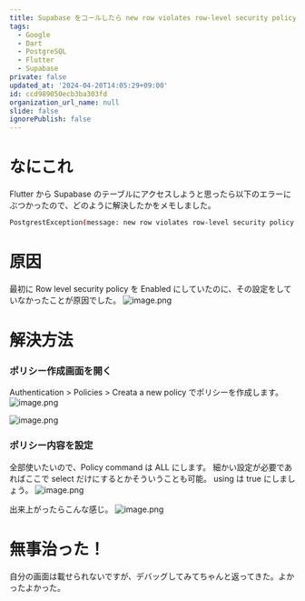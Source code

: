 ```yaml
---
title: Supabase をコールしたら new row violates row-level security policy となった
tags:
  - Google
  - Dart
  - PostgreSQL
  - Flutter
  - Supabase
private: false
updated_at: '2024-04-20T14:05:29+09:00'
id: ccd989050ecb3ba303fd
organization_url_name: null
slide: false
ignorePublish: false
---
```

# なにこれ
Flutter から Supabase のテーブルにアクセスしようと思ったら以下のエラーにぶつかったので、どのように解決したかをメモしました。
```zsh
PostgrestException(message: new row violates row-level security policy for table "user", code: 42501, details: Unauthorized, hint: null)
```


# 原因
最初に Row level security policy を Enabled にしていたのに、その設定をしていなかったことが原因でした。
![image.png](https://qiita-image-store.s3.ap-northeast-1.amazonaws.com/0/2819748/f2d6515c-03b0-e393-e657-d30674ba18a3.png)


# 解決方法
### ポリシー作成画面を開く
Authentication > Policies > Creata a new policy でポリシーを作成します。
![image.png](https://qiita-image-store.s3.ap-northeast-1.amazonaws.com/0/2819748/2ea19087-d82e-4575-e3c3-0bd2da9a2bc5.png)

![image.png](https://qiita-image-store.s3.ap-northeast-1.amazonaws.com/0/2819748/7e50916d-75b0-115f-78da-84167f7fb643.png)


### ポリシー内容を設定
全部使いたいので、Policy command は ALL にします。
細かい設定が必要であればここで select だけにするとかそういうことも可能。
using は true にしましょう。
![image.png](https://qiita-image-store.s3.ap-northeast-1.amazonaws.com/0/2819748/f3e75fb2-889c-51d3-7019-dfa3afa3119b.png)

出来上がったらこんな感じ。
![image.png](https://qiita-image-store.s3.ap-northeast-1.amazonaws.com/0/2819748/f1e3a466-30fa-3764-8913-eb02af8dbc9b.png)


# 無事治った！
自分の画面は載せられないですが、デバッグしてみてちゃんと返ってきた。よかったよかった。
